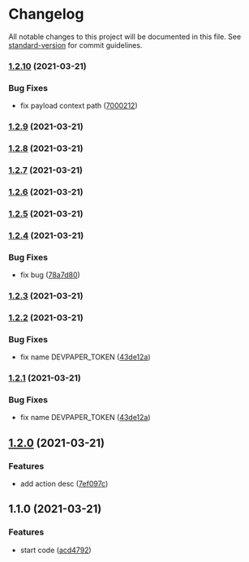 # Changelog

All notable changes to this project will be documented in this file. See [standard-version](https://github.com/conventional-changelog/standard-version) for commit guidelines.

### [1.2.10](https://github.com/repapved/devpaper-post-action/compare/v1.2.9...v1.2.10) (2021-03-21)


### Bug Fixes

* fix payload context path ([7000212](https://github.com/repapved/devpaper-post-action/commit/70002121be7969b5da45cb1a7202a0fb7328e2f9))

### [1.2.9](https://github.com/repapved/devpaper-post-action/compare/v1.2.8...v1.2.9) (2021-03-21)

### [1.2.8](https://github.com/repapved/devpaper-post-action/compare/v1.2.7...v1.2.8) (2021-03-21)

### [1.2.7](https://github.com/repapved/devpaper-post-action/compare/v1.2.6...v1.2.7) (2021-03-21)

### [1.2.6](https://github.com/repapved/devpaper-post-action/compare/v1.2.5...v1.2.6) (2021-03-21)

### [1.2.5](https://github.com/repapved/devpaper-post-action/compare/v1.2.4...v1.2.5) (2021-03-21)

### [1.2.4](https://github.com/repapved/devpaper-post-action/compare/v1.2.3...v1.2.4) (2021-03-21)


### Bug Fixes

* fix bug ([78a7d80](https://github.com/repapved/devpaper-post-action/commit/78a7d80234f5ac8165e39c05b9c29e8a12cb61ff))

### [1.2.3](https://github.com/repapved/devpaper-post-action/compare/v1.2.2...v1.2.3) (2021-03-21)

### [1.2.2](https://github.com/repapved/devpaper-post-action/compare/v1.2.0...v1.2.2) (2021-03-21)


### Bug Fixes

* fix name DEVPAPER_TOKEN ([43de12a](https://github.com/repapved/devpaper-post-action/commit/43de12a8720165bc2519e363b41966d6444d47e6))

### [1.2.1](https://github.com/repapved/devpaper-post-action/compare/v1.2.0...v1.2.1) (2021-03-21)


### Bug Fixes

* fix name DEVPAPER_TOKEN ([43de12a](https://github.com/repapved/devpaper-post-action/commit/43de12a8720165bc2519e363b41966d6444d47e6))

## [1.2.0](https://github.com/repapved/devpaper-post-action/compare/v1.1.0...v1.2.0) (2021-03-21)


### Features

* add action desc ([7ef097c](https://github.com/repapved/devpaper-post-action/commit/7ef097c8b65129db181837b0e3e35eaa2de6f872))

## 1.1.0 (2021-03-21)


### Features

* start code ([acd4792](https://github.com/repapved/devpaper-post-action/commit/acd4792f92016a118b3fee82bc651203b2b30e2d))

